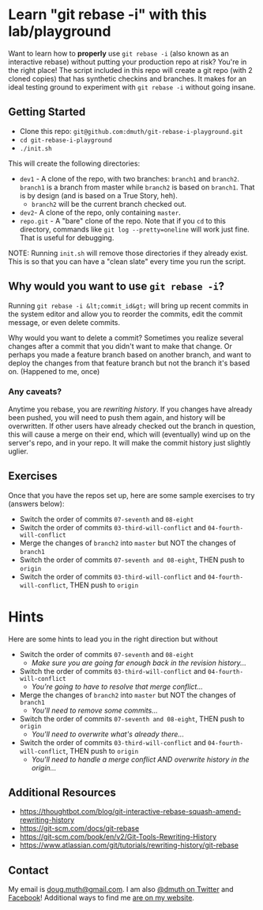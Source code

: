 
# Learn "git rebase -i" with this lab/playground

Want to learn how to **properly** use `git rebase -i` (also known as an interactive rebase) without putting your production
repo at risk?  You're in the right place!  The script included in this repo will create
a git repo (with 2 cloned copies) that has synthetic checkins and branches.  It makes
for an ideal testing ground to experiment with `git rebase -i` without going insane.


## Getting Started

- Clone this repo: `git@github.com:dmuth/git-rebase-i-playground.git`
- `cd git-rebase-i-playground`
- `./init.sh`

This will create the following directories:
- `dev1` - A clone of the repo, with two branches: `branch1` and `branch2`.  `branch1` is a branch from master while `branch2` is based on `branch1`.  That is by design (and is based on a True Story, heh).
   - `branch2` will be the current branch checked out.
- `dev2`- A clone of the repo, only containing `master`.
- `repo.git` - A "bare" clone of the repo.  Note that if you `cd` to this directory, commands like `git log --pretty=oneline` will work just fine. That is useful for debugging.

NOTE: Running `init.sh` will remove those directories if they already exist.  This is so that you can have a "clean slate" every time you run the script.


## Why would you want to use `git rebase -i`?

Running `git rebase -i &lt;commit_id&gt;` will bring up recent commits in the system editor and allow
you to reorder the commits, edit the commit message, or even delete commits.

Why would you want to delete a commit?  Sometimes you realize several changes after a commit that you
didn't want to make that change.  Or perhaps you made a feature branch based on another branch, and want
to deploy the changes from that feature branch but not the branch it's based on. (Happened to me, once)

### Any caveats?

Anytime you rebase, you are *rewriting history*.  If you changes have already been pushed, you will
need to push them again, and history will be overwritten.  If other users have already checked out
the branch in question, this will cause a merge on their end, which will (eventually) wind up on 
the server's repo, and in your repo.  It will make the commit history just slightly uglier.


## Exercises

Once that you have the repos set up, here are some sample exercises to try (answers below):

- Switch the order of commits `07-seventh` and `08-eight`
- Switch the order of commits `03-third-will-conflict` and `04-fourth-will-conflict`
- Merge the changes of `branch2` into `master` but NOT the changes of `branch1`
- Switch the order of commits `07-seventh and 08-eight`, THEN push to `origin`
- Switch the order of commits `03-third-will-conflict` and `04-fourth-will-conflict`, THEN push to `origin`


# Hints

Here are some hints to lead you in the right direction but without

- Switch the order of commits `07-seventh` and `08-eight`
   - *Make sure you are going far enough back in the revision history...*
- Switch the order of commits `03-third-will-conflict` and `04-fourth-will-conflict`
   - *You're going to have to resolve that merge conflict...*
- Merge the changes of `branch2` into `master` but NOT the changes of `branch1`
   - *You'll need to remove some commits...*
- Switch the order of commits `07-seventh and 08-eight`, THEN push to `origin`
   - *You'll need to overwrite what's already there...*
- Switch the order of commits `03-third-will-conflict` and `04-fourth-will-conflict`, THEN push to `origin`
   - *You'll need to handle a merge conflict AND overwrite history in the origin...*


## Additional Resources

- https://thoughtbot.com/blog/git-interactive-rebase-squash-amend-rewriting-history
- https://git-scm.com/docs/git-rebase
- https://git-scm.com/book/en/v2/Git-Tools-Rewriting-History
- https://www.atlassian.com/git/tutorials/rewriting-history/git-rebase


## Contact

My email is doug.muth@gmail.com.  I am also <a href="http://twitter.com/dmuth">@dmuth on Twitter</a> 
and <a href="http://facebook.com/dmuth">Facebook</a>!  Additional ways to find me <a href="http://www.dmuth.org/contact">are on my website</a>.

